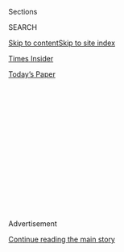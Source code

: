 <div id="app">

<div>

<div>

<div>

<div class="NYTAppHideMasthead css-1q2w90k e1suatyy0">

<div class="section css-ui9rw0 e1suatyy2">

<div class="css-eph4ug er09x8g0">

<div class="css-6n7j50">

</div>

<span class="css-1dv1kvn">Sections</span>

<div class="css-10488qs">

<span class="css-1dv1kvn">SEARCH</span>

</div>

[Skip to content](#site-content)[Skip to site index](#site-index)

</div>

<div id="masthead-section-label" class="css-1wr3we4 eaxe0e00">

[Times
Insider](https://www.nytimes.com/section/reader-center)

</div>

<div class="css-10698na e1huz5gh0">

</div>

</div>

<div id="masthead-bar-one" class="section hasLinks css-15hmgas e1csuq9d3">

<div class="css-uqyvli e1csuq9d0">

</div>

<div class="css-1uqjmks e1csuq9d1">

</div>

<div class="css-9e9ivx">

[](https://myaccount.nytimes.com/auth/login?response_type=cookie&client_id=vi)

</div>

<div class="css-1bvtpon e1csuq9d2">

[Today’s
Paper](https://www.nytimes.com/section/todayspaper)

</div>

</div>

</div>

</div>

<div data-aria-hidden="false">

<div id="site-content" data-role="main">

<div>

<div class="css-1aor85t" style="opacity:0.000000001;z-index:-1;visibility:hidden">

<div class="css-1hqnpie">

<div class="css-epjblv">

<span class="css-17xtcya">[Times
Insider](/section/reader-center)</span><span class="css-x15j1o">|</span><span class="css-fwqvlz">How
Times Journalists Uncovered the Original Source of the President’s
Wealth</span>

</div>

<div class="css-k008qs">

<div class="css-1iwv8en">

<span class="css-18z7m18"></span>

<div>

</div>

</div>

<span class="css-1n6z4y">https://nyti.ms/2P2VeQF</span>

<div class="css-1705lsu">

<div class="css-4xjgmj">

<div class="css-4skfbu" data-role="toolbar" data-aria-label="Social Media Share buttons, Save button, and Comments Panel with current comment count" data-testid="share-tools">

  - 
  - 
  - 
  - 
    
    <div class="css-6n7j50">
    
    </div>

  - 
  - 

</div>

</div>

</div>

</div>

</div>

</div>

<div id="NYT_TOP_BANNER_REGION" class="css-13pd83m">

</div>

<div id="top-wrapper" class="css-1sy8kpn">

<div id="top-slug" class="css-l9onyx">

Advertisement

</div>

[Continue reading the main
story](#after-top)

<div class="ad top-wrapper" style="text-align:center;height:100%;display:block;min-height:250px">

<div id="top" class="place-ad" data-position="top" data-size-key="top">

</div>

</div>

<div id="after-top">

</div>

</div>

<div>

<div id="sponsor-wrapper" class="css-1hyfx7x">

<div id="sponsor-slug" class="css-19vbshk">

Supported by

</div>

[Continue reading the main
story](#after-sponsor)

<div id="sponsor" class="ad sponsor-wrapper" style="text-align:center;height:100%;display:block">

</div>

<div id="after-sponsor">

</div>

</div>

<div class="css-186x18t">

</div>

<div class="css-1vkm6nb ehdk2mb0">

# How Times Journalists Uncovered the Original Source of the President’s Wealth

</div>

Three reporters spent over a year digging through more than 100,000
pages of documents and chasing down key sources familiar with President
Trump’s father and his empire.

<div class="css-79elbk" data-testid="photoviewer-wrapper">

<div class="css-z3e15g" data-testid="photoviewer-wrapper-hidden">

</div>

<div class="css-1a48zt4 ehw59r15" data-testid="photoviewer-children">

![<span class="css-16f3y1r e13ogyst0" data-aria-hidden="true">The Times
obtained more than 100,000 pages of documents for an investigation into
the source of the president's
wealth.</span><span class="css-cnj6d5 e1z0qqy90" itemprop="copyrightHolder"><span class="css-1ly73wi e1tej78p0">Credit...</span><span><span>Sonny
Figueroa/The New York
Times</span></span></span>](https://static01.nyt.com/images/2018/10/03/insider/03itt-inheritance/03itt-inheritance-articleLarge.jpg?quality=75&auto=webp&disable=upscale)

</div>

</div>

<div class="css-18e8msd">

<div class="css-vp77d3 epjyd6m0">

<div class="css-hus3qt ey68jwv0" data-aria-hidden="true">

[![Melina
Delkic](https://static01.nyt.com/images/2019/02/05/multimedia/author-melina-delkic/author-melina-delkic-thumbLarge.png
"Melina Delkic")](https://www.nytimes.com/by/melina-delkic)

</div>

<div class="css-1baulvz">

By [<span class="css-1baulvz last-byline" itemprop="name">Melina
Delkic</span>](https://www.nytimes.com/by/melina-delkic)

</div>

</div>

  - Oct. 2,
    2018

  - 
    
    <div class="css-4xjgmj">
    
    <div class="css-d8bdto" data-role="toolbar" data-aria-label="Social Media Share buttons, Save button, and Comments Panel with current comment count" data-testid="share-tools">
    
      - 
      - 
      - 
      - 
        
        <div class="css-6n7j50">
        
        </div>
    
      - 
      - 
    
    </div>
    
    </div>

</div>

</div>

<div class="section meteredContent css-1r7ky0e" name="articleBody" itemprop="articleBody">

<div class="css-1fanzo5 StoryBodyCompanionColumn">

<div class="css-53u6y8">

[*Times Insider*](http://www.nytimes.com/section/insider) *delivers
behind-the-scenes insights into how news, features and opinion come
together at The New York Times.*

In the three years since Donald J. Trump announced his candidacy for
president, there has been plenty of investigation into his financial
history — especially because he broke with tradition and declined to
release his tax returns.

In 2016, David Barstow, Susanne Craig and Russ Buettner of The New York
Times [obtained his 1995 tax
returns](https://www.nytimes.com/2016/10/02/us/politics/donald-trump-taxes.html),
showing that he could have avoided paying taxes for nearly two decades.
And for their [article
on](https://www.nytimes.com/interactive/2018/10/02/us/politics/donald-trump-tax-schemes-fred-trump.html)[Wednesday’s
front
page](https://www.nytimes.com/interactive/2018/10/02/us/politics/donald-trump-tax-schemes-fred-trump.html),
they worked together for more than a year to investigate the wealth that
the president inherited from his father.

“It’s unusual to dive into what you think is an extremely well-covered
subject and to find so much completely new stuff, stuff that just is
astonishing,” Mr. Barstow said. “It’s a great reminder that even things
that you think are well described, there are these other deeper layers.”

</div>

</div>

<div class="css-1fanzo5 StoryBodyCompanionColumn">

<div class="css-53u6y8">

Over all, the effort was sprawling and multilayered, involving more than
100,000 pages of documents, both public and confidential; interviews
with key sources and requests through the Freedom of Information Act.
Together, they showed that the president participated in dubious tax
schemes in the 1990s, including outright fraud, and that he wasn’t the
self-made billionaire he has claimed to be.

</div>

</div>

<div>

</div>

<div class="css-1fanzo5 StoryBodyCompanionColumn">

<div class="css-53u6y8">

The investigation started with a simple question: What was going on with
the president’s finances from 1995 to 2005? The team knew he had
reported a loss in 1995 of almost $1 billion, as [they had
reported](https://www.nytimes.com/2016/10/02/us/politics/donald-trump-taxes.html)
in 2016, and then a $150 million profit in 2005, as David Cay Johnston,
a former New York Times journalist who is now the editor-in-chief at
[DCReport.org](https://www.dcreport.org/),
[reported](https://www.nytimes.com/2017/03/14/us/politics/donald-trump-taxes.html)
on Rachel Maddow’s MSNBC program last year, based on two pages of those
tax returns.

Mr. Barstow, Ms. Craig and Mr. Buettner dug into the fortune that Fred
C. Trump, the prolific New York City builder who died in 1999, passed on
to President Trump and his surviving siblings, Maryanne Trump Barry,
Robert Trump and Elizabeth Trump Grau.

A central finding of the story began to emerge in April 2017, when Ms.
Craig had been Google searching an arcane term the group was interested
in — “mortgage receivable,” which the Trumps used to describe the
mortgages from the children to Fred — paired with the last name “Trump.”
She found the disclosure form that the president’s sister Maryanne, a
federal judge, had filed related to her Senate confirmation hearing.
Unlike the many she filed during her years on the bench, this one was
not redacted. In that document, Ms. Craig noticed a $1 million
contribution from an obscure family-owned company: All County Building
Supply & Maintenance.

</div>

</div>

<div class="css-1fanzo5 StoryBodyCompanionColumn">

<div class="css-53u6y8">

“‘What the heck?’” Ms. Craig remembered thinking. “That was the first
inkling we had that, hey, there’s something to do with this company that
we need to figure out.”

The trio began to talk to people familiar with the president’s father
and his empire. Those people told them that the company was a middleman
entity created by President Trump and his siblings essentially to move
cash from Fred Trump’s companies to his children. After All County
bought various items for Fred Trump’s buildings, like boilers and
cleaning supplies, a secretary would bill the items to Fred Trump’s
buildings with a 20 to 50 percent markup. The siblings would then pocket
the difference.

In short, the siblings received millions in untaxed gifts from their
father, skirting a 55 percent tax on gifts over a certain value that
would have cut the total significantly.

“When we came to that realization, that was a big day for us,” Mr.
Buettner said.

Over the next several months, the reporters would obtain tens of
thousands of pages of documents, including more than 200 tax returns
from Fred Trump, his companies and various Trump partnerships and
trusts. (“We have a virtual mountain of spreadsheets,” Mr. Barstow said.
“We should have spreadsheets for our spreadsheets.”) The trove included
previously secret depositions, including one in which Robert Trump, the
president’s brother, admitted that the family used the padded receipts
from All County to justify higher rent increases for their tenants in
rent-regulated apartments.

This year, another breakthrough came when the team matched a boiler
receipt from a personal injury lawsuit Mr. Buettner found that named All
County — a man was injured by the boiler in a Trump building — to a
boiler receipt they obtained via a FOIA request to New York City. They
found two identical purchase-order numbers, with the bill from All
County to Fred Trump marking up the boiler price by 20 percent.

“That's a rare moment of reporting serendipity, right?” Mr. Buettner
said. “Two pieces of paper from two separate places that combined to
tell you a bigger truth.”

“It was like these two puzzle pieces came together — one from the
lawsuit and the other from the FOIA request,” Ms. Craig said. “We call
it the Perry Mason moment.”

</div>

</div>

<div class="css-1fanzo5 StoryBodyCompanionColumn">

<div class="css-53u6y8">

Mr. Barstow then tracked down the man who sold that boiler to Fred
Trump: Leon Eastmond, the owner of A. L. Eastmond & Sons, a Bronx
company that makes industrial boilers. Mr. Eastmond said he remembered
the lunch meeting during which Fred Trump negotiated the price of 60
boilers, and later receiving checks in the mail from All County. He said
that he had never heard of All County before those checks, and that he
had mainly interacted with Fred Trump, his secretary and Robert Trump.

If the investigation was a “massive jigsaw puzzle,” then Mr. Eastmond
was “the piece that fit perfectly in the center of the puzzle,” Mr.
Barstow said.

Throughout the investigation, they didn’t hit the typical lulls
investigative reporters face — the dead ends or the weekslong digs
without any big breakthroughs. “There never went three weeks that went
by where we didn’t move the ball that much further down,” Ms. Craig
said. “We just kept finding stuff and finding stuff.”

The worry, instead, was how they would decide which threads to follow.

The article emphasizes just how much remains to be uncovered in the
Trump tax return saga, Ms. Craig, Mr. Barstow and Mr. Buettner said.

“One of the big themes of this story is this one little alleyway that we
wandered down, and all that it sort of revealed to us is how little we
actually do know about the president’s financial history,” Mr. Barstow
said. “In all of the books, all of the profiles, all of the newspaper
stories, we haven’t found one mention of Donald Trump and All County
Building Supply.”

</div>

</div>

</div>

<div>

</div>

<div>

</div>

<div>

</div>

<div>

<div id="bottom-wrapper" class="css-1ede5it">

<div id="bottom-slug" class="css-l9onyx">

Advertisement

</div>

[Continue reading the main
story](#after-bottom)

<div id="bottom" class="ad bottom-wrapper" style="text-align:center;height:100%;display:block;min-height:90px">

</div>

<div id="after-bottom">

</div>

</div>

</div>

</div>

</div>

## Site Index

<div>

</div>

## Site Information Navigation

  - [© <span>2020</span> <span>The New York Times
    Company</span>](https://help.nytimes.com/hc/en-us/articles/115014792127-Copyright-notice)

<!-- end list -->

  - [NYTCo](https://www.nytco.com/)
  - [Contact
    Us](https://help.nytimes.com/hc/en-us/articles/115015385887-Contact-Us)
  - [Work with us](https://www.nytco.com/careers/)
  - [Advertise](https://nytmediakit.com/)
  - [T Brand Studio](http://www.tbrandstudio.com/)
  - [Your Ad
    Choices](https://www.nytimes.com/privacy/cookie-policy#how-do-i-manage-trackers)
  - [Privacy](https://www.nytimes.com/privacy)
  - [Terms of
    Service](https://help.nytimes.com/hc/en-us/articles/115014893428-Terms-of-service)
  - [Terms of
    Sale](https://help.nytimes.com/hc/en-us/articles/115014893968-Terms-of-sale)
  - [Site
    Map](https://spiderbites.nytimes.com)
  - [Help](https://help.nytimes.com/hc/en-us)
  - [Subscriptions](https://www.nytimes.com/subscription?campaignId=37WXW)

</div>

</div>

</div>

</div>
